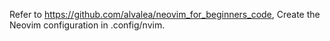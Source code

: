 Refer to https://github.com/alvalea/neovim_for_beginners_code,
Create the Neovim configuration in .config/nvim.
